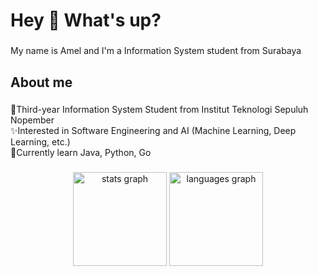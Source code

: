 <h1 align="left">Hey 👋 What's up?</h1>

###

<p align="left">My name is Amel and I'm a Information System student from Surabaya</p>

###

<h2 align="left">About me</h2>

###

<p align="left">🎒Third-year Information System Student from Institut Teknologi Sepuluh Nopember<br>✨Interested in Software Engineering and AI (Machine Learning, Deep Learning, etc.)<br>👾Currently learn Java, Python, Go</p>

###

<div align="center">
  <img src="https://github-readme-stats.vercel.app/api?username=amaliartnaa&hide_title=false&hide_rank=false&show_icons=true&include_all_commits=true&count_private=true&disable_animations=false&theme=omni&locale=en&hide_border=false&order=1" height="150" alt="stats graph"  />
  <img src="https://github-readme-stats.vercel.app/api/top-langs?username=amaliartnaa&locale=en&hide_title=false&layout=compact&card_width=320&langs_count=6&theme=omni&hide_border=false&order=2" height="150" alt="languages graph"  />
</div>

###
